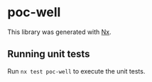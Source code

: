 # poc-well

This library was generated with [Nx](https://nx.dev).

## Running unit tests

Run `nx test poc-well` to execute the unit tests.
